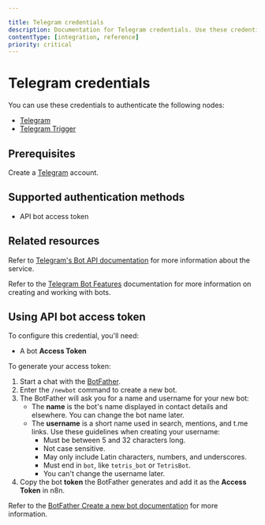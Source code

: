 ```yaml
---

title: Telegram credentials
description: Documentation for Telegram credentials. Use these credentials to authenticate Telegram in n8n, a workflow automation platform.
contentType: [integration, reference]
priority: critical
---
```


# Telegram credentials

You can use these credentials to authenticate the following nodes:

- [Telegram](/integrations/builtin/app-nodes/n8n-nodes-base.telegram/index.md)
- [Telegram Trigger](/integrations/builtin/trigger-nodes/n8n-nodes-base.telegramtrigger/index.md)

## Prerequisites

Create a [Telegram](https://telegram.org/) account.

## Supported authentication methods

- API bot access token

## Related resources

Refer to [Telegram's Bot API documentation](https://core.telegram.org/bots/api) for more information about the service.

Refer to the [Telegram Bot Features](https://core.telegram.org/bots/features) documentation for more information on creating and working with bots.

## Using API bot access token

To configure this credential, you'll need:

- A bot **Access Token**

To generate your access token:

1. Start a chat with the [BotFather](https://telegram.me/BotFather).
2. Enter the `/newbot` command to create a new bot.
3. The BotFather will ask you for a name and username for your new bot:
    * The **name** is the bot's name displayed in contact details and elsewhere. You can change the bot name later.
    * The **username** is a short name used in search, mentions, and t.me links. Use these guidelines when creating your username:
        * Must be between 5 and 32 characters long.
        * Not case sensitive.
        * May only include Latin characters, numbers, and underscores.
        * Must end in `bot`, like `tetris_bot` or `TetrisBot`.
        * You can't change the username later.
3. Copy the bot **token** the BotFather generates and add it as the **Access Token** in n8n.

Refer to the [BotFather Create a new bot documentation](https://core.telegram.org/bots/features#creating-a-new-bot) for more information.
